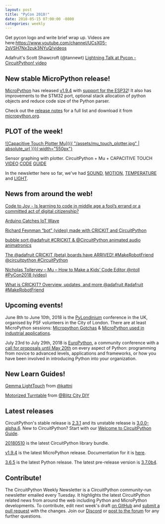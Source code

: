 ```yaml
---
layout: post
title: "PyCon 2018!"
date: 2018-05-15 07:00:00 -0800
categories: weekly
---
```


Get pycon logo and write brief wrap up. Videos are here:https://www.youtube.com/channel/UCsX05-2sVSH7Nx3zuk3NYuQ/videos

Adafruit's Scott Shawcroft (@tannewt) [Lightning Talk at Pycon - CircuitPython! video](https://blog.adafruit.com/2018/05/14/lightning-talks-scott-shawcroft-pycon-pycon2018-pycon-circuitpython-circuitpython-adafruit/)

## New stable MicroPython release!

[MicroPython](https://github.com/micropython/micropython) has released [v1.9.4](https://github.com/micropython/micropython/releases/tag/v1.9.4) with [support for the ESP32](https://micropython.org/download#esp32)! It also has improvements to the STM32 port, optional stack allocation of python objects and reduce code size of the Python parser.

Check out the [release notes](https://github.com/micropython/micropython/releases/tag/v1.9.4) for a full list and download it from [micropython.org](https://micropython.org/download).

## PLOT of the week!

[![Capacitive Touch Plotter Mu]({{ "/assets/mu_touch_plotter.jpg" | absolute_url }}){:width="550px"}](https://youtu.be/ZKi7e1zbzNI)

Sensor graphing with plotter. CircuitPython + Mu + CAPACITIVE TOUCH [VIDEO](https://youtu.be/ZKi7e1zbzNI) [CODE](https://github.com/adafruit/Adafruit_Learning_System_Guides/blob/master/Sensor_Plotting_With_Mu_CircuitPython/touch.py) [GUIDE](https://learn.adafruit.com/sensor-plotting-with-mu-and-circuitpython/capacitive-touch)

In the newsletter here so far, we've had [SOUND](https://learn.adafruit.com/sensor-plotting-with-mu-and-circuitpython/sound),  [MOTION](https://learn.adafruit.com/sensor-plotting-with-mu-and-circuitpython/motion),  [TEMPERATURE](https://learn.adafruit.com/sensor-plotting-with-mu-and-circuitpython/temperature) and [LIGHT](https://learn.adafruit.com/sensor-plotting-with-mu-and-circuitpython/light).

## News from around the web!

[Code to Joy - Is learning to code in middle age a fool’s errand or a committed act of digital citizenship?](https://www.1843magazine.com/features/code-to-joy)

[Arduino Catches IoT Wave](https://www.eetimes.com/document.asp?doc_id=1333283&print=yes)

[Richard Feynman “bot” (video) made with CRICKIT and CircuitPython](https://blog.adafruit.com/2018/05/13/richard-feynman-bot-video-adafruit-adafruit/)

[bubble sort @adafruit #CRICKIT & @CircuitPython animated audio animatronics](https://blog.adafruit.com/2018/05/12/bubble-sort-adafruit-crickit-circuitpython-animated-audio-animatronics/)

[The @adafruit CRICKIT (beta) boards have ARRIVED! #MakeRobotFriend @circuitpython #CircuitPython](https://blog.adafruit.com/2018/05/11/the-adafruit-crickit-beta-boards-have-arrived-makerobotfriend-circuitpython-circuitpython/)

[Nicholas Tollervey – Mu – How to Make a Kids’ Code Editor @ntoll #PyCon2018 (video)](https://blog.adafruit.com/2018/05/11/nicholas-tollervey-mu-how-to-make-a-kids-code-editor-ntoll-pycon2018-video/)

[What is CRICKIT? Overview, updates, and more @adafruit #adafruit #MakeRobotFriend](https://blog.adafruit.com/2018/05/10/what-is-crickit-overview-updates-and-more-adafruit-adafruit-makerobotfriend/)

## Upcoming events!

June 8th to June 10th, 2018 is the [PyLondinium](https://pylondinium.org/) conference in the UK, organised by PSF volunteers in the City of London. There are at least MicroPython sessions: [Micropython Gotchas](https://pylondinium.org/talk.html?talk_id=7) & [MicroPython used in industrial applications](https://pylondinium.org/talk.html?talk_id=15).

July 23rd to July 29th, 2018 is [EuroPython](https://ep2018.europython.eu/), a community conference with a [call for proposals until May 20th](https://ep2018.europython.eu/en/call-for-proposals/) on every aspect of Python: programming from novice to advanced levels, applications and frameworks, or how you have been involved in introducing Python into your organization.

## New Learn Guides!

[Gemma LightTouch](https://learn.adafruit.com/gemma-lighttouch) from [@kattni](https://learn.adafruit.com/users/kattni)

[Motorized Turntable](https://learn.adafruit.com/motorized-turntable-circuitpython) from [@Blitz City DIY](https://learn.adafruit.com/users/BlitzCityDIY)

## Latest releases

CircuitPython's stable release is [2.3.1](https://github.com/adafruit/circuitpython/releases/latest) and its unstable release is [3.0.0-alpha.6](https://github.com/adafruit/circuitpython/releases). New to CircuitPython? Start with our [Welcome to CircuitPython Guide](https://learn.adafruit.com/welcome-to-circuitpython).

[20180510](https://github.com/adafruit/Adafruit_CircuitPython_Bundle/releases/latest) is the latest CircuitPython library bundle.

[v1.9.4](https://micropython.org/download) is the latest MicroPython release. Documentation for it is [here](http://docs.micropython.org/en/latest/pyboard/).

[3.6.5](https://www.python.org/downloads/) is the latest Python release. The latest pre-release version is [3.7.0b4](https://www.python.org/download/pre-releases/).

## Contribute!

The CircuitPython Weekly Newsletter is a CircuitPython community-run newsletter emailed every Tuesday. It highlights the latest CircuitPython related news from around the web including Python and MicroPython developments. To contribute, edit next week's draft [on GitHub](https://github.com/adafruit/circuitpython-weekly-newsletter/tree/gh-pages/_drafts) and [submit a pull request](https://help.github.com/articles/editing-files-in-your-repository/) with the changes. Join our [Discord](https://adafru.it/discord) or [post to the forum](https://forums.adafruit.com/viewforum.php?f=60) for any further questions.

